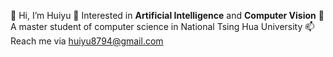👋 Hi, I’m Huiyu
👀 Interested in **Artificial Intelligence** and **Computer Vision**
🌱 A master student of computer science in National Tsing Hua University
📫 Reach me via huiyu8794@gmail.com

<!---
huiyu8794/huiyu8794 is a ✨ special ✨ repository because its `README.md` (this file) appears on your GitHub profile.
You can click the Preview link to take a look at your changes.
--->
